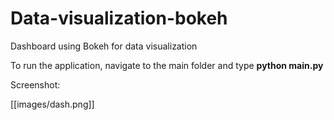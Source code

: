 # Data-visualization-bokeh
Dashboard using Bokeh for data visualization

To run the application, navigate to the main folder and type <b>python main.py</b>

Screenshot:

[[images/dash.png]]
